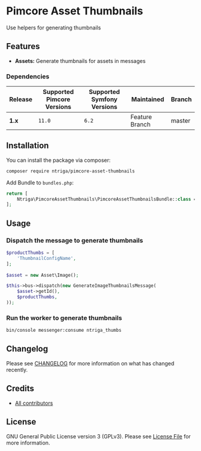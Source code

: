 # Pimcore Asset Thumbnails

Use helpers for generating thumbnails

## Features

- **Assets:**  Generate thumbnails for assets in messages

### Dependencies

| Release | Supported Pimcore Versions | Supported Symfony Versions | Maintained     | Branch |
|---------|----------------------------|----------------------------|----------------|--------|
| **1.x** | `11.0`                     | `6.2`                      | Feature Branch | master |

## Installation

You can install the package via composer:

```bash
composer require ntriga/pimcore-asset-thumbnails
```

Add Bundle to `bundles.php`:

```php
return [
    Ntriga\PimcoreAssetThumbnails\PimcoreAssetThumbnailsBundle::class => ['all' => true],
];
```
## Usage

### Dispatch the message to generate thumbnails
```php
$productThumbs = [
    'ThumbnailConfigName',
];
    
$asset = new Asset\Image();

$this->bus->dispatch(new GenerateImageThumbnailsMessage(
    $asset->getId(),
    $productThumbs,
));
```

### Run the worker to generate thumbnails
```bash
bin/console messenger:consume ntriga_thumbs
```

## Changelog
Please see [CHANGELOG](CHANGELOG.md) for more information on what has changed recently.

## Credits
- [All contributors](../../contributors)

## License
GNU General Public License version 3 (GPLv3). Please see [License File](./LICENSE.md) for more information.

